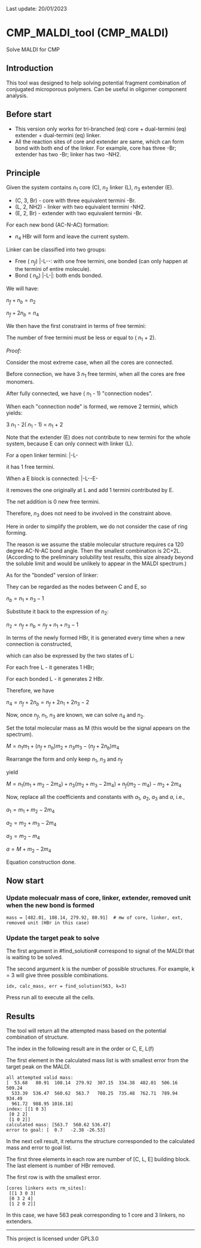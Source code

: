 Last update:
20/01/2023

# CMP_MALDI_tool (CMP_MALDI)
Solve MALDI for CMP

## Introduction

This tool was designed to help solving potential fragment combination of conjugated microporous polymers. Can be useful in oligomer component analysis.

## Before start

- This version only works for tri-branched (eq) core + dual-termini (eq) extender + dual-termini (eq) linker.
- All the reaction sites of core and extender are same, which can form bond with both end of the linker. For example, core has three -Br; extender has two -Br; linker has two -NH2.


## Principle

Given the system contains $n_1$ core (C), $n_2$ linker (L), $n_3$ extender (E).

- (C, 3, Br) - core with three equivalent termini -Br.
- (L, 2, NH2) - linker with two equivalent termini -NH2.
- (E, 2, Br) - extender with two equivalent termini -Br.


For each new bond (AC-N-AC) formation:

- $n_4$ HBr will form and leave the current system.

Linker can be classified into two groups:

- Free ( $n_f$) |-L--: with one free termini, one bonded (can only happen at the termini of entire molecule).
- Bond ( $n_b$) |-L-|: both ends bonded.

We will have:

$n_f + n_b = n_2$

$n_f + 2n_b = n_4$

We then have the first constraint in terms of free termini:

The number of free termini must be less or equal to ( $n_1$ + 2).

*Proof:*

Consider the most extreme case, when all the cores are connected.

Before connection, we have 3 $n_1$ free termini, when all the cores are free monomers.

After fully connected, we have ( $n_1$ - 1) "connection nodes".

When each "connection node" is formed, we remove 2 termini, which yields:

3 $n_1$ - 2( $n_1$ - 1) = $n_1$ + 2

Note that the extender (E) does not contribute to new termini for the whole system, because E can only connect with linker (L).

For a open linker termini: |-L-

it has 1 free termini.

When a E block is connected: |-L--E-

it removes the one originally at L and add 1 termini contributed by E.

The net addition is 0 new free termini.

Therefore, $n_3$ does not need to be involved in the constraint above.


Here in order to simplify the problem, we do not consider the case of ring forming.

The reason is we assume the stable molecular structure requires ca 120 degree AC-N-AC bond angle. Then the smallest combination is 2C+2L. (According to the preliminary solubility test results, this size already beyond the soluble limit and would be unlikely to appear in the MALDI spectrum.)


As for the "bonded" version of linker:

They can be regarded as the nodes between C and E, so

$n_b = n_1 + n_3 - 1$

Substitute it back to the expression of $n_2$:

$n_2 = n_f + n_b = n_f + n_1 + n_3 - 1$

In terms of the newly formed HBr, it is generated every time when a new connection is constructed,

which can also be expressed by the two states of L:

For each free L - it generates 1 HBr;

For each bonded L - it generates 2 HBr.

Therefore, we have

$n_4 = n_f + 2n_b = n_f + 2n_1 + 2n_3 - 2$


Now, once $n_f$, $n_1$, $n_3$ are known, we can solve $n_4$ and $n_2$.

Set the total molecular mass as M (this would be the signal appears on the spectrum).

$M = n_1 m_1 + (n_f + n_b)m_2 + n_3 m_3 - (n_f + 2n_b)m_4$

Rearrange the form and only keep $n_1$, $n_3$ and $n_f$

yield

$M = n_1 (m_1 + m_2 - 2m_4) + n_3 (m_2 + m_3 - 2m_4) + n_f (m_2 - m_4) - m_2 + 2m_4$

Now, replace all the coefficients and constants with $a_1$, $a_2$, $a_3$ and $a$, i.e., 

$a_1 = m_1 + m_2 - 2m_4$

$a_2 = m_2 + m_3 - 2m_4$

$a_3 = m_2 - m_4$

$a = M + m_2 - 2m_4$


Equation construction done.


## Now start


### Update molecualr mass of core, linker, extender, removed unit when the new bond is formed

```
mass = [482.01, 108.14, 279.92, 80.91]  # mw of core, linker, ext, removed unit (HBr in this case)
```

### Update the target peak to solve

The first argument in #find_solution# correspond to signal of the MALDI that is waiting to be solved.

The second argument k is the number of possible structures. For example, k = 3 will give three possible combinations.

```
idx, calc_mass, err = find_solution(563, k=3)
```

Press run all to execute all the cells.

## Results

The tool will return all the attempted mass based on the potential combination of structure.

The index in the following result are in the order or C, E, L(f)

The first element in the calculated mass list is with smallest error from the target peak on the MALDI.

```
all attempted valid mass:
[  53.68   80.91  108.14  279.92  307.15  334.38  482.01  506.16  509.24
  533.39  536.47  560.62  563.7   708.25  735.48  762.71  789.94  934.49
  961.72  988.95 1016.18]
index: [[1 0 3]
 [0 2 2]
 [1 0 2]]
calculated mass: [563.7  560.62 536.47]
error to goal: [  0.7   -2.38 -26.53]
```

In the next cell result, it returns the structure corresponded to the calculated mass and error to goal list.

The first three elements in each row are number of [C, L, E] building block. The last element is number of HBr removed.

The first row is with the smallest error. 

```
[cores linkers exts rm_sites]:
 [[1 3 0 3]
 [0 3 2 4]
 [1 2 0 2]]
```

In this case, we have 563 peak corresponding to 1 core and 3 linkers, no extenders.


---
This project is licensed under GPL3.0